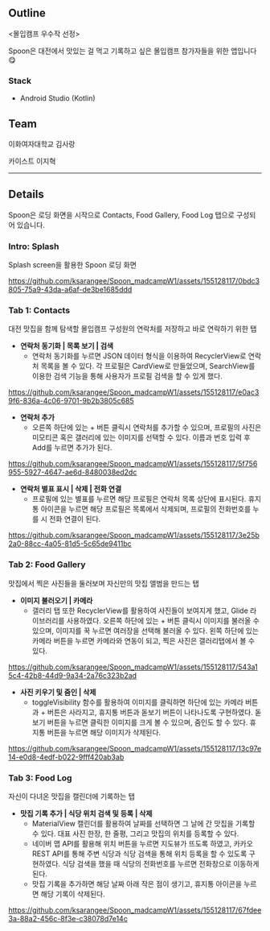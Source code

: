 ## Outline

<몰입캠프 우수작 선정>

Spoon은 대전에서 맛있는 걸 먹고 기록하고 싶은 몰입캠프 참가자들을 위한 앱입니다 😋



### Stack

- Android Studio (Kotlin)

 

## Team


이화여자대학교 김사랑

카이스트 이지혁

---

## Details


Spoon은 로딩 화면을 시작으로 Contacts, Food Gallery, Food Log 탭으로 구성되어 있습니다.

### Intro: Splash

Splash screen을 활용한 Spoon 로딩 화면

https://github.com/ksarangee/Spoon_madcampW1/assets/155128117/0bdc3805-75a9-43da-a6af-de3be1685ddd


### Tab 1: Contacts

대전 맛집을 함께 탐색할 몰입캠프 구성원의 연락처를 저장하고 바로 연락하기 위한 탭 

- **연락처 동기화 | 목록 보기 | 검색**
    - 연락처 동기화를 누르면 JSON 데이터 형식을 이용하여 RecyclerView로 연락처 목록을 볼 수 있다. 각 프로필은 CardView로 만들었으며, SearchView를 이용한 검색 기능을 통해 사용자가 프로필 검색을 할 수 있게 했다.

https://github.com/ksarangee/Spoon_madcampW1/assets/155128117/e0ac39f6-836a-4c06-9701-9b2b3805c685


- **연락처 추가**
    - 오른쪽 하단에 있는 + 버튼 클릭시 연락처를 추가할 수 있으며, 프로필의 사진은 미모티콘 혹은 갤러리에 있는 이미지를 선택할 수 있다. 이름과 번호 입력 후 Add를 누르면 추가가 된다.

https://github.com/ksarangee/Spoon_madcampW1/assets/155128117/5f756955-5927-4647-ae6d-8480038ed2dc


- **연락처 별표 표시 | 삭제 | 전화 연결**
    - 프로필에 있는 별표를 누르면 해당 프로필은 연락처 목록 상단에 표시된다. 휴지통 아이콘을 누르면 해당 프로필은 목록에서 삭제되며, 프로필의 전화번호를 누를 시 전화 연결이 된다.

https://github.com/ksarangee/Spoon_madcampW1/assets/155128117/3e25b2a0-88cc-4a05-81d5-5c65de9411bc


### Tab 2: Food Gallery

맛집에서 찍은 사진들을 둘러보며 자신만의 맛집 앨범을 만드는 탭

- **이미지 불러오기 | 카메라**
    - 갤러리 탭 또한 RecyclerView를 활용하여 사진들이 보여지게 했고, Glide 라이브러리를 사용하였다. 오른쪽 하단에 있는 + 버튼 클릭시 이미지를 불러올 수 있으며, 이미지를 꾹 누르면 여러장을 선택해 불러올 수 있다. 왼쪽 하단에 있는 카메라 버튼을 누르면 카메라와 연동이 되고, 찍은 사진은 갤러리탭에서 볼 수 있다.

https://github.com/ksarangee/Spoon_madcampW1/assets/155128117/543a15c4-42b8-44d9-9a34-2a76c323b2ad


- **사진 키우기 및 줌인 | 삭제**
    - toggleVisibility 함수를 활용하여 이미지를 클릭하면 하단에 있는 카메라 버튼과 + 버튼은 사라지고, 휴지통 버튼과 돋보기 버튼이 나타나도록 구현하였다. 돋보기 버튼을 누르면 클릭한 이미지를 크게 볼 수 있으며, 줌인도 할 수 있다. 휴지통 버튼을 누르면 해당 이미지가 삭제된다.

https://github.com/ksarangee/Spoon_madcampW1/assets/155128117/13c97e14-e0d8-4edf-b022-9fff420ab3ab


### Tab 3: Food Log

자신이 다녀온 맛집을 캘린더에 기록하는 탭

- **맛집 기록 추가 | 식당 위치 검색 및 등록 | 삭제**
    - MaterialView 캘린더를 활용하여 날짜를 선택하면 그 날에 간 맛집을 기록할 수 있다. 대표 사진 한장, 한 줄평, 그리고 맛집의 위치를 등록할 수 있다.
    - 네이버 맵 API를 활용해 위치 버튼을 누르면 지도뷰가 뜨도록 하였고, 카카오 REST API를 통해 주변 식당과 식당 검색을 통해 위치 등록을 할 수 있도록 구현하였다. 식당 검색을 했을 때 식당의 전화번호를 누르면 전화창으로 이동하게 된다.
    - 맛집 기록을 추가하면 해당 날짜 아래 작은 점이 생기고, 휴지통 아이콘을 누르면 해당 기록이 삭제된다.

https://github.com/ksarangee/Spoon_madcampW1/assets/155128117/67fdee3a-88a2-456c-8f3e-c38078d7e14c


